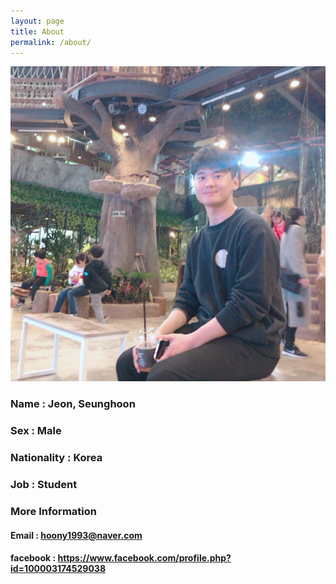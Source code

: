```yaml
---
layout: page
title: About
permalink: /about/
---
```

![ID_Photo](./images/My_Photo.jpg)
### Name : Jeon, Seunghoon
### Sex : Male
### Nationality : Korea
### Job : Student

### More Information
#### Email : <hoony1993@naver.com>
#### facebook : <a href="https://www.facebook.com/profile.php?id=100003174529038" target="_blank">https://www.facebook.com/profile.php?id=100003174529038</a>

